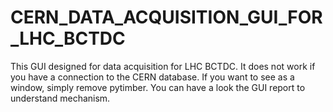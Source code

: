 # CERN_DATA_ACQUISITION_GUI_FOR_LHC_BCTDC

This GUI designed for data acquisition for LHC BCTDC. It does not work if you have a connection to the CERN database. 
If you want to see as a window, simply remove pytimber.
You can have a look the GUI report to understand mechanism.

